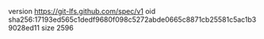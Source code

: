 version https://git-lfs.github.com/spec/v1
oid sha256:17193ed565c1dedf9680f098c5272abde0665c8871cb25581c5ac1b39028ed11
size 2596
